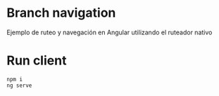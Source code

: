 # Branch navigation
Ejemplo de ruteo y navegación en Angular utilizando el ruteador nativo

# Run client
    npm i
    ng serve
